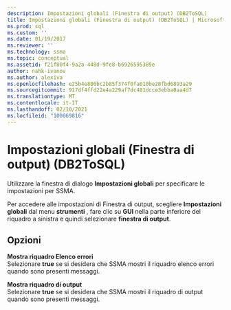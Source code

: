 ```yaml
---
description: Impostazioni globali (Finestra di output) (DB2ToSQL)
title: Impostazioni globali (Finestra di output) (DB2ToSQL) | Microsoft Docs
ms.prod: sql
ms.custom: ''
ms.date: 01/19/2017
ms.reviewer: ''
ms.technology: ssma
ms.topic: conceptual
ms.assetid: f21f80f4-9a2a-448d-9fe8-b6926595389e
author: nahk-ivanov
ms.author: alexiva
ms.openlocfilehash: e25b4e800bc2b85f374f0fa010be28fbd6893a29
ms.sourcegitcommit: 917df4ffd22e4a229af7dc481dcce3ebba0aa4d7
ms.translationtype: MT
ms.contentlocale: it-IT
ms.lasthandoff: 02/10/2021
ms.locfileid: "100069816"
---
```

# <a name="global-settings-output-window-db2tosql"></a>Impostazioni globali (Finestra di output) (DB2ToSQL)
Utilizzare la finestra di dialogo **Impostazioni globali** per specificare le impostazioni per SSMA.  
  
Per accedere alle impostazioni di Finestra di output, scegliere **Impostazioni globali** dal menu **strumenti** , fare clic su **GUI** nella parte inferiore del riquadro a sinistra e quindi selezionare **finestra di output**.  
  
## <a name="options"></a>Opzioni  
**Mostra riquadro Elenco errori**  
Selezionare **true** se si desidera che SSMA mostri il riquadro elenco errori quando sono presenti messaggi.  
  
**Mostra riquadro di output**  
Selezionare **true** se si desidera che SSMA mostri il riquadro di output quando sono presenti messaggi.  
  
